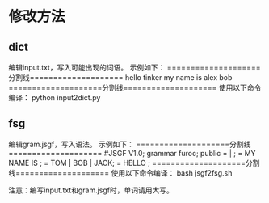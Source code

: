 
修改方法
=====


dict
-----
编辑input.txt，写入可能出现的词语。
示例如下：
====================分割线====================
hello tinker
my name is
alex
bob
====================分割线====================
使用以下命令编译：
python input2dict.py


fsg
-----
编辑gram.jsgf，写入语法。
示例如下：
====================分割线====================
#JSGF V1.0;
grammar furoc;
public <furocCmd> = <myname> | <hellotinker>;
<myname> = MY NAME IS <names>;
<names> = TOM | BOB | JACK;
<hellotinker> = HELLO <names>;
====================分割线====================
使用以下命令编译：
bash jsgf2fsg.sh


注意：编写input.txt和gram.jsgf时，单词请用大写。

